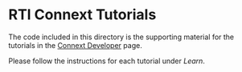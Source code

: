 # RTI Connext Tutorials

The code included in this directory is the supporting material for the tutorials
in the [Connext Developer](https://community.rti.com/static/documentation/developers/index.html) page.

Please follow the instructions for each tutorial under *Learn*.

